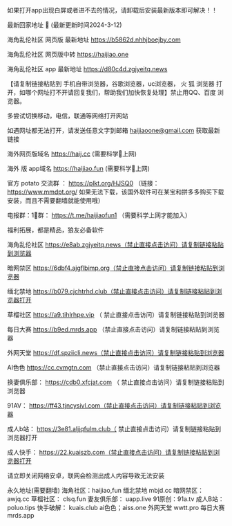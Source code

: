 如果打开app出现白屏或者进不去的情况，请卸载后安装最新版本即可解决！！
 
 最新回家地址 👋 (最新更新时间2024-3-12)

海角乱伦社区 网页版 最新地址  https://b5862d.nhhjboejby.com

海角乱伦社区 网页版中转   https://haijiao.one

海角乱伦社区 app 最新地址  https://d80c4d.zgjyeitq.news

【请复制链接粘贴到 手机自带浏览器，谷歌浏览器，uc浏览器， 火  狐  浏览器 打开，如哪个网址打不开请回复我们，帮助我们加快恢复处理】禁止用QQ、百度 浏览器。

多尝试切换移动，电信，联通等网络打开网站

如遇网址都无法打开，请发送任意文字到邮箱  haijiaoone@gmail.com  获取最新链接

海外网页版域名  https://haij.cc   (需要科学🔬上网)

 海外 版 app域名  https://haijiao.fun  (需要科学🔬上网)

官方 potato 交流群  ： https://plkt.org/HJSQ0  （链接：https://www.mmdpt.org/ 如果无法下载，该国外软件可在某宝和拼多多购买下载安装，而且不需要翻墙就能使用哦）

电报群：1⃣️群：  https://t.me/haijiaofun1    （需要科学上网才能加入）


福利拓展，都是精品，狼友必备软件

 海角乱伦社区 https://e8ab.zgjyeitq.news（禁止直接点击访问）请复制链接粘贴到浏览器

暗网禁区 https://6dbf4.ajgflbimp.org（禁止直接点击访问）请复制链接粘贴到浏览器

缅北禁地 https://b079.cjchtrhd.club（禁止直接点击访问）请复制链接粘贴到浏览器打开

草榴社区  https://a9.tihlrhpe.vip （ 禁止直接点击访问）请复制链接粘贴到浏览器

 每日大赛   https://b9ed.mrds.app   （禁止直接点击访问）请复制链接粘贴到浏览器

外网天堂 https://df.spziicli.news（禁止直接点击访问）请复制链接粘贴到浏览器

AI色色 https://cc.cvmgtn.com （禁止直接点击访问）请复制链接粘贴到浏览器

换妻俱乐部： https://cdb0.xfcjat.com （ 禁止直接点击访问）请复制链接粘贴到浏览器

91AV：  https://ff43.tjncysivl.com（禁止直接点击访问）请复制链接粘贴到浏览器

成人b站： https://3e81.aljjqfulm.club（ 禁止直接点击访问）请复制链接粘贴到浏览器打开

成人快手： https://22.kuaiszb.com（禁止直接点击访问）请复制链接粘贴到浏览器打开

请立即关闭网络安卓，联网会检测出成人内容导致无法安装

永久地址(需要翻墙)
海角社区：haijiao,fun
缅北禁地   mbjd.cc 
暗网禁区：awjq.cc
草榴社区： clsq.fun
妻友俱乐部： uapp.live
91原创：91a.tv
成人B站： poluo.tips
快手破解：  kuais.club
ai色色；aiss.one
外网天堂  wwtt.pro
每日大赛  mrds.app
